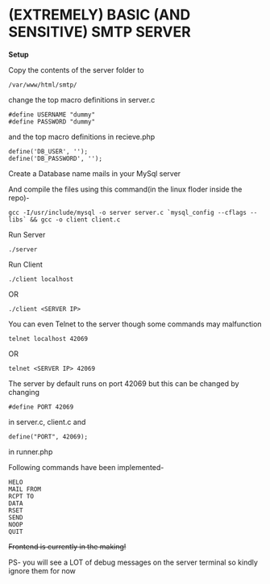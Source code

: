 # (EXTREMELY) BASIC (AND SENSITIVE) SMTP SERVER

**Setup**

Copy the contents of the server folder to
```
/var/www/html/smtp/
```

change the top macro definitions in server.c
```
#define USERNAME "dummy"
#define PASSWORD "dummy"
```
and the top macro definitions in recieve.php
```
define('DB_USER', '');
define('DB_PASSWORD', '');
```

Create a Database name mails in your MySql server

And compile the files using this command(in the linux floder inside the repo)-
```
gcc -I/usr/include/mysql -o server server.c `mysql_config --cflags --libs` && gcc -o client client.c
```

Run Server
```
./server
```

Run Client
```
./client localhost
```
OR
```
./client <SERVER IP>
```

You can even Telnet to the server though some commands may malfunction
```
telnet localhost 42069
```
OR
```
telnet <SERVER IP> 42069
```
The server by default runs on port 42069 but this can be changed by changing 
```
#define PORT 42069
```
in server.c, client.c and 
```
define("PORT", 42069);
```
in runner.php

Following commands have been implemented-
```
HELO
MAIL FROM
RCPT TO
DATA
RSET
SEND
NOOP
QUIT
```

~~Frontend is currently in the making!~~

PS- you will see a LOT of debug messages on the server terminal so kindly ignore them for now